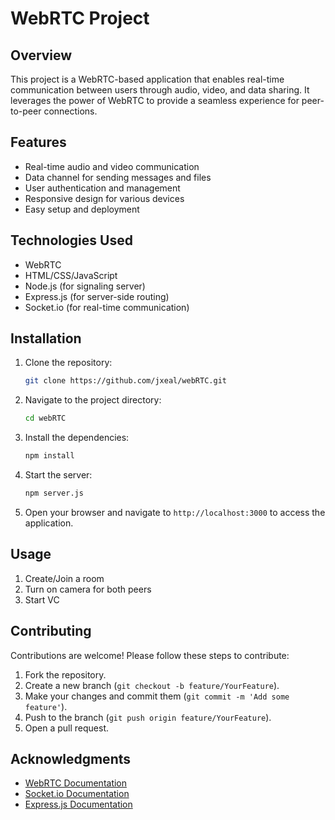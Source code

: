 # WebRTC Project

## Overview

This project is a WebRTC-based application that enables real-time communication between users through audio, video, and data sharing. It leverages the power of WebRTC to provide a seamless experience for peer-to-peer connections.

## Features

- Real-time audio and video communication
- Data channel for sending messages and files
- User authentication and management
- Responsive design for various devices
- Easy setup and deployment

## Technologies Used

- WebRTC
- HTML/CSS/JavaScript
- Node.js (for signaling server)
- Express.js (for server-side routing)
- Socket.io (for real-time communication)

## Installation

1. Clone the repository:
   ```bash
   git clone https://github.com/jxeal/webRTC.git
   ```

2. Navigate to the project directory:
   ```bash
   cd webRTC
   ```

3. Install the dependencies:
   ```bash
   npm install
   ```

4. Start the server:
   ```bash
   npm server.js
   ```

5. Open your browser and navigate to `http://localhost:3000` to access the application.

## Usage

1. Create/Join a room
2. Turn on camera for both peers
3. Start VC 

## Contributing

Contributions are welcome! Please follow these steps to contribute:

1. Fork the repository.
2. Create a new branch (`git checkout -b feature/YourFeature`).
3. Make your changes and commit them (`git commit -m 'Add some feature'`).
4. Push to the branch (`git push origin feature/YourFeature`).
5. Open a pull request.

## Acknowledgments

- [WebRTC Documentation](https://webrtc.org/)
- [Socket.io Documentation](https://socket.io/docs/)
- [Express.js Documentation](https://expressjs.com/)

